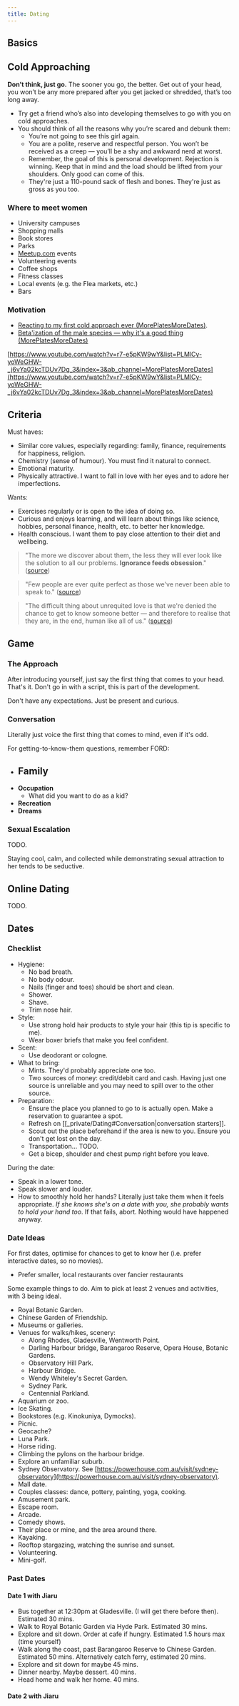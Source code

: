 ```yaml
---
title: Dating
---
```


## Basics

## Cold Approaching
**Don’t think, just go.** The sooner you go, the better. Get out of your head, you won’t be any more prepared after you get jacked or shredded, that’s too long away.
- Try get a friend who’s also into developing themselves to go with you on cold approaches.
- You should think of all the reasons why you’re scared and debunk them:
    - You’re not going to see this girl again.
    - You are a polite, reserve and respectful person. You won’t be received as a creep — you’ll be a shy and awkward nerd at worst.
    - Remember, the goal of this is personal development. Rejection is winning. Keep that in mind and the load should be lifted from your shoulders. Only good can come of this.
    - They're just a 110-pound sack of flesh and bones. They're just as gross as you too.

### Where to meet women
- University campuses
- Shopping malls
- Book stores
- Parks
- [Meetup.com](http://Meetup.com) events
- Volunteering events
- Coffee shops
- Fitness classes
- Local events (e.g. the Flea markets, etc.)
- Bars

### Motivation
- [Reacting to my first cold approach ever (MorePlatesMoreDates)](https://www.youtube.com/watch?v=1QUv78kB98U&ab_channel=MorePlatesMoreDates).
- [Beta'ization of the male species — why it's a good thing (MorePlatesMoreDates)](https://www.youtube.com/watch?v=r7-e5pKW9wY&list=PLMlCy-yoWeGHW-_j6vYa02kcTDUv7Dg_3&index=4&ab_channel=MorePlatesMoreDates)

[https://www.youtube.com/watch?v=r7-e5pKW9wY&list=PLMlCy-yoWeGHW-_j6vYa02kcTDUv7Dg_3&index=3&ab_channel=MorePlatesMoreDates](https://www.youtube.com/watch?v=r7-e5pKW9wY&list=PLMlCy-yoWeGHW-_j6vYa02kcTDUv7Dg_3&index=3&ab_channel=MorePlatesMoreDates)

## Criteria
Must haves:
- Similar core values, especially regarding: family, finance, requirements for happiness, religion.
- Chemistry (sense of humour). You must find it natural to connect.
- Emotional maturity.
- Physically attractive. I want to fall in love with her eyes and to adore her imperfections.

Wants:
- Exercises regularly or is open to the idea of doing so.
- Curious and enjoys learning, and will learn about things like science, hobbies, personal finance, health, etc. to better her knowledge.
- Health conscious. I want them to pay close attention to their diet and wellbeing.

> "The more we discover about them, the less they will ever look like the solution to all our problems. **Ignorance feeds obsession**." ([source](https://www.youtube.com/watch?v=tAsH_LXT9P0&ab_channel=TheSchoolofLife))

> "Few people are ever quite perfect as those we've never been able to speak to." ([source](https://www.youtube.com/watch?v=00SLmJuJ1Ig&ab_channel=TheSchoolofLife))

> "The difficult thing about unrequited love is that we're denied the chance to get to know someone better — and therefore to realise that they are, in the end, human like all of us." ([source](https://www.youtube.com/watch?v=00SLmJuJ1Ig&ab_channel=TheSchoolofLife))

## Game

### The Approach
After introducing yourself, just say the first thing that comes to your head. That's it. Don't go in with a script, this is part of the development.

Don't have any expectations. Just be present and curious.

### Conversation

Literally just voice the first thing that comes to mind, even if it's odd.

For getting-to-know-them questions, remember FORD:
- **Family**
    - 
- **Occupation**
    - What did you want to do as a kid?
- **Recreation**
- **Dreams**

### Sexual Escalation
TODO.

Staying cool, calm, and collected while demonstrating sexual attraction to her tends to be seductive.

## Online Dating
TODO.

## Dates
### Checklist
- Hygiene:
	- No bad breath.
	- No body odour.
	- Nails (finger and toes) should be short and clean.
	- Shower.
	- Shave.
	- Trim nose hair.
- Style:
	- Use strong hold hair products to style your hair (this tip is specific to me).
	- Wear boxer briefs that make you feel confident.
- Scent:
	- Use deodorant or cologne.
- What to bring:
	- Mints. They'd probably appreciate one too.
	- Two sources of money: credit/debit card and cash. Having just one source is unreliable and you may need to spill over to the other source.
- Preparation:
	- Ensure the place you planned to go to is actually open. Make a reservation to guarantee a spot.
	- Refresh on [[_private/Dating#Conversation|conversation starters]].
	- Scout out the place beforehand if the area is new to you. Ensure you don't get lost on the day.
	- Transportation... TODO.
	- Get a bicep, shoulder and chest pump right before you leave.

During the date:
- Speak in a lower tone.
- Speak slower and louder.
- How to smoothly hold her hands? Literally just take them when it feels appropriate. *If she knows she's on a date with you, she probably wants to hold your hand too*. If that fails, abort. Nothing would have happened anyway.

### Date Ideas
For first dates, optimise for chances to get to know her (i.e. prefer interactive dates, so no movies).
- Prefer smaller, local restaurants over fancier restaurants

Some example things to do. Aim to pick at least 2 venues and activities, with 3 being ideal.
- Royal Botanic Garden.
- Chinese Garden of Friendship.
- Museums or galleries.
- Venues for walks/hikes, scenery:
	- Along Rhodes, Gladesville, Wentworth Point.
	- Darling Harbour bridge, Barangaroo Reserve, Opera House, Botanic Gardens.
	- Observatory Hill Park.
	- Harbour Bridge.
	- Wendy Whiteley's Secret Garden.
	- Sydney Park.
	- Centennial Parkland.
- Aquarium or zoo.
- Ice Skating.
- Bookstores (e.g. Kinokuniya, Dymocks).
- Picnic.
- Geocache?
- Luna Park.
- Horse riding.
- Climbing the pylons on the harbour bridge.
- Explore an unfamiliar suburb.
- Sydney Observatory. See [https://powerhouse.com.au/visit/sydney-observatory](https://powerhouse.com.au/visit/sydney-observatory).
- Mall date.
- Couples classes: dance, pottery, painting, yoga, cooking.
- Amusement park.
- Escape room.
- Arcade.
- Comedy shows.
- Their place or mine, and the area around there.
- Kayaking.
- Rooftop stargazing, watching the sunrise and sunset.
- Volunteering.
- Mini-golf.

### Past Dates
#### Date 1 with Jiaru
- Bus together at 12:30pm at Gladesville. (I will get there before then). Estimated 30 mins.
- Walk to Royal Botanic Garden via Hyde Park. Estimated 30 mins.
- Explore and sit down. Order at cafe if hungry. Estimated 1.5 hours max (time yourself)
- Walk along the coast, past Barangaroo Reserve to Chinese Garden. Estimated 50 mins. Alternatively catch ferry, estimated 20 mins.
- Explore and sit down for maybe 45 mins.
- Dinner nearby. Maybe dessert. 40 mins.
- Head home and walk her home. 40 mins.

#### Date 2 with Jiaru

